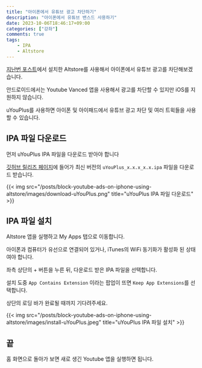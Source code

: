 ```yaml
---
title: "아이폰에서 유튜브 광고 차단하기"
description: "아이폰에서 유튜브 밴스드 사용하기"
date: 2023-10-06T18:46:17+09:00
categories: ["강좌"]
comments: true
tags:
    - IPA
    - Altstore
---
```


[지난번 포스트](https://blog.ny64.kr/posts/install-ipa-on-iphone-without-jailbreaking/)에서 설치한 Altstore를 사용해서 아이폰에서 유튜브 광고를 차단해보겠습니다.

안드로이드에서는 Youtube Vanced 앱을 사용해서 광고를 차단할 수 있지만 iOS를 지원하지 않습니다.

uYouPlus를 사용하면 아이폰 및 아이패드에서 유튜브 광고 차단 및 여러 트윅들을 사용할 수 있습니다.

## IPA 파일 다운로드

먼저 uYouPlus IPA 파일을 다운로드 받아야 합니다

[깃허브 릴리즈 페이지](https://github.com/qnblackcat/uYouPlus/releases)에 들어가 최신 버전의 `uYouPlus_x.x.x_x.x.ipa` 파일을 다운로드 받습니다.

{{< img src="/posts/block-youtube-ads-on-iphone-using-altstore/images/download-uYouPlus.png" title="uYouPlus IPA 파일 다운로드" >}}

## IPA 파일 설치

Altstore 앱을 실행하고 My Apps 탭으로 이동합니다.

아이폰과 컴퓨터가 유선으로 연결되어 있거나, iTunes의 WiFi 동기화가 활성화 된 상태여야 합니다.

좌측 상단의 + 버튼을 누른 뒤, 다운로드 받은 IPA 파일을 선택합니다.

설치 도중 `App Contains Extension` 이라는 팝업이 뜨면 `Keep App Extensions`를 선택합니다.

상단의 로딩 바가 완료될 때까지 기다려주세요.

{{< img src="/posts/block-youtube-ads-on-iphone-using-altstore/images/install-uYouPlus.jpeg" title="uYouPlus IPA 파일 설치" >}}

## 끝

홈 화면으로 돌아가 보면 새로 생긴 Youtube 앱을 실행하면 됩니다.
